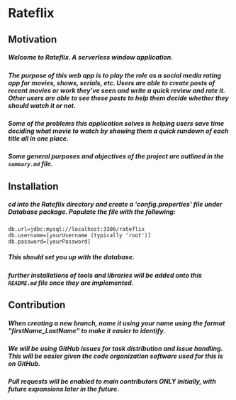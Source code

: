 # Rateflix

## Motivation
##### Welcome to Rateflix. A serverless window application.
##### The purpose of this web app is to play the role as a social media rating app for movies, shows, serials, etc. Users are able to create posts of recent movies or work they've seen and write a quick review and rate it. Other users are able to see these posts to help them decide whether they should watch it or not.
##### Some of the problems this application solves is helping users save time deciding what movie to watch by showing them a quick rundown of each title all in one place.
##### Some general purposes and objectives of the project are outlined in the ``` summary.md ``` file.

## Installation
##### cd into the Rateflix directory and create a 'config.properties' file under Database package. Populate the file with the following:
    db.url=jdbc:mysql://localhost:3306/rateflix
    db.username=[yourUsername (typically 'root')]
    db.password=[yourPassword]
##### This should set you up with the database.
##### further installations of tools and libraries will be added onto this ``` README.md ``` file once they are implemented.

## Contribution
##### When creating a new branch, name it using your name using the format "firstName_LastName" to make it easier to identify.
##### We will be using GitHub issues for task distribution and issue handling. This will be easier given the code organization software used for this is on GitHub.
##### Pull requests will be enabled to main contributors ONLY initially, with future expansions later in the future.
